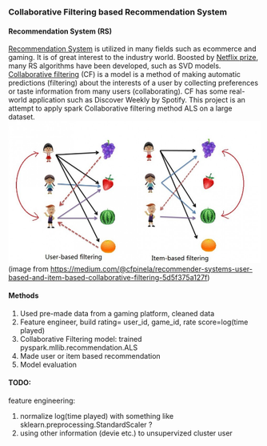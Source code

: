 ### Collaborative Filtering based Recommendation System  

#### Recommendation System (RS)
[Recommendation System](https://en.wikipedia.org/wiki/Recommender_system) is utilized in many fields such as ecommerce and gaming. It is of great interest to the industry world. Boosted by [Netflix prize](https://en.wikipedia.org/wiki/Netflix_Prize), many RS algorithms have been developed, such as SVD models. [Collaborative filtering](https://en.wikipedia.org/wiki/Collaborative_filtering) (CF) is a model is a method of making automatic predictions (filtering) about the interests of a user by collecting preferences or taste information from many users (collaborating).  CF has some real-world application such as Discover Weekly by Spotify. This project is an attempt to apply spark Collaborative filtering method ALS on a large dataset.  
![img](RS_CF.jpeg)
(image from https://medium.com/@cfpinela/recommender-systems-user-based-and-item-based-collaborative-filtering-5d5f375a127f)

#### Methods
1. Used pre-made data from a gaming platform, cleaned data  
2. Feature engineer, build rating= user_id, game_id, rate score=log(time played)  
3. Collaborative Filtering model: trained pyspark.mllib.recommendation.ALS
4. Made user or item based recommendation
5. Model evaluation  

#### TODO:
feature engineering:  
1. normalize log(time played) with something like sklearn.preprocessing.StandardScaler ?  
2. using other information (devie etc.) to unsupervized cluster user  
